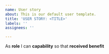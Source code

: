 ```yaml
---
name: User story
about: This is our default user template.
title: 'USER STORY: <TITLE>'
labels: ''
assignees: ''

---
```


As **role** I can **capability** so that  **received benefit**

